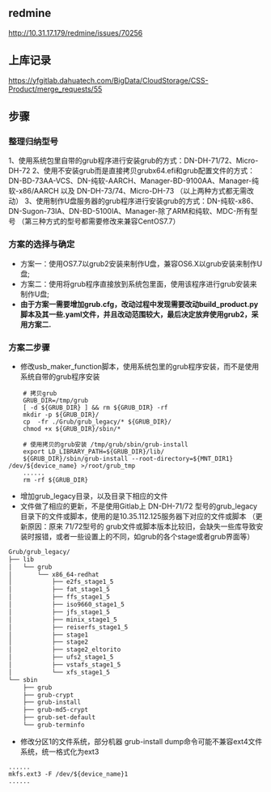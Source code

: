 ## redmine

http://10.31.17.179/redmine/issues/70256

## 上库记录

https://yfgitlab.dahuatech.com/BigData/CloudStorage/CSS-Product/merge_requests/55

## 步骤

### 整理归纳型号

1、使用系统包里自带的grub程序进行安装grub的方式：DN-DH-71/72、Micro-DH-72
2、使用不安装grub而是直接拷贝grubx64.efi和grub配置文件的方式：DN-BD-73AA-VCS、DN-纯软-AARCH、Manager-BD-9100AA、Manager-纯软-x86/AARCH 以及 DN-DH-73/74、Micro-DH-73
（以上两种方式都无需改动）
3、使用制作U盘服务器的grub程序进行安装grub的方式：DN-纯软-x86、DN-Sugon-73IA、DN-BD-5100IA、Manager-除了ARM和纯软、MDC-所有型号
（第三种方式的型号都需要修改来兼容CentOS7.7）

### 方案的选择与确定

* 方案一：使用OS7.7以grub2安装来制作U盘，兼容OS6.X以grub安装来制作U盘;
* 方案二：使用将grub程序直接放到系统包里面，使用该程序进行grub安装来制作U盘;
* **由于方案一需要增加grub.cfg，改动过程中发现需要改动build_product.py脚本及其一些.yaml文件，并且改动范围较大，最后决定放弃使用grub2，采用方案二.**

### 方案二步骤

* 修改usb_maker_function脚本，使用系统包里的grub程序安装，而不是使用系统自带的grub程序安装

```shell
    # 拷贝grub
    GRUB_DIR=/tmp/grub
    [ -d ${GRUB_DIR} ] && rm ${GRUB_DIR} -rf
    mkdir -p ${GRUB_DIR}/
    cp  -fr ./Grub/grub_legacy/* ${GRUB_DIR}/
    chmod +x ${GRUB_DIR}/sbin/*

    # 使用拷贝的grub安装 /tmp/grub/sbin/grub-install
    export LD_LIBRARY_PATH=${GRUB_DIR}/lib/
    ${GRUB_DIR}/sbin/grub-install --root-directory=${MNT_DIR1} /dev/${device_name} >/root/grub_tmp
    ......
    rm -rf ${GRUB_DIR}
```

* 增加grub_legacy目录，以及目录下相应的文件
* 文件做了相应的更新，不是使用Gitlab上 DN-DH-71/72 型号的grub_legacy目录下的文件或脚本，使用的是10.35.112.125服务器下对应的文件或脚本
  （更新原因：原来 71/72型号的 grub文件或脚本版本比较旧，会缺失一些库导致安装时报错，或者一些设置上的不同，如grub的各个stage或者grub界面等）

```bash
Grub/grub_legacy/
├── lib
│   └── grub
│       └── x86_64-redhat
│           ├── e2fs_stage1_5
│           ├── fat_stage1_5
│           ├── ffs_stage1_5
│           ├── iso9660_stage1_5
│           ├── jfs_stage1_5
│           ├── minix_stage1_5
│           ├── reiserfs_stage1_5
│           ├── stage1
│           ├── stage2
│           ├── stage2_eltorito
│           ├── ufs2_stage1_5
│           ├── vstafs_stage1_5
│           └── xfs_stage1_5
└── sbin
    ├── grub
    ├── grub-crypt
    ├── grub-install
    ├── grub-md5-crypt
    ├── grub-set-default
    └── grub-terminfo
```

* 修改分区1的文件系统，部分机器 grub-install dump命令可能不兼容ext4文件系统，统一格式化为ext3

```shell
......
mkfs.ext3 -F /dev/${device_name}1
......
```

